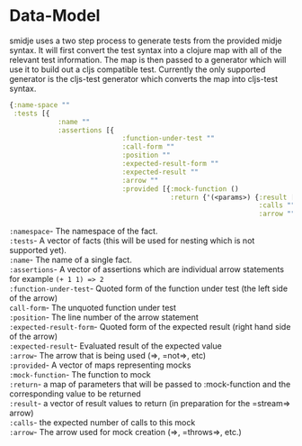 # Data-Model

smidje uses a two step process to generate tests from the provided midje syntax. It will first convert the test syntax 
into a clojure map with all of the relevant test information. The map is then passed to a generator which will use it 
to build out a cljs compatible test. Currently the only supported generator is the cljs-test generator which converts
the map into cljs-test syntax.

```clojure
{:name-space ""
 :tests [{
            :name ""
            :assertions [{
                            :function-under-test ""
                            :call-form ""
                            :position ""
                            :expected-result-form ""
                            :expected-result ""
                            :arrow ""
                            :provided [{:mock-function ()
                                        :return {'(<params>) {:result [...] ;list of results to support =stream=>
                                                              :calls ""
                                                              :arrow ""}}}]}]}]}
``` 
`:namespace`- The namespace of the fact.  
`:tests`- A vector of facts (this will be used for nesting which is not supported yet).  
`:name`- The name of a single fact.  
`:assertions`- A vector of assertions which are individual arrow statements for example `(+ 1 1) => 2`  
`:function-under-test`- Quoted form of the function under test (the left side of the arrow)  
`call-form`- The unquoted function under test  
`:position`- The line number of the arrow statement  
`:expected-result-form`- Quoted form of the expected result (right hand side of the arrow)  
`:expected-result`- Evaluated result of the expected value  
`:arrow`- The arrow that is being used (=>, =not=>, etc)  
`:provided`- A vector of maps representing mocks  
`:mock-function`- The function to mock  
`:return`- a map of parameters that will be passed to :mock-function and the corresponding value to be returned  
`:result`- a vector of result values to return (in preparation for the =stream=> arrow)  
`:calls`- the expected number of calls to this mock  
`:arrow`- The arrow used for mock creation (=>, =throws=>, etc.)                                                                                                                                                                                                                   